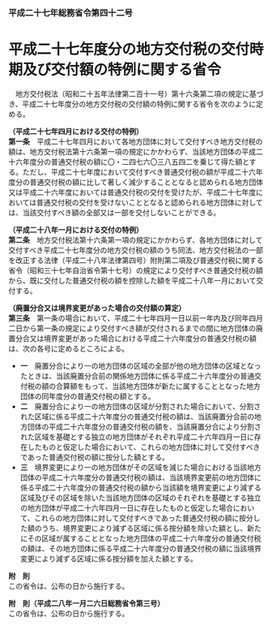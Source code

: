 ### 平成二十七年総務省令第四十二号  
# 平成二十七年度分の地方交付税の交付時期及び交付額の特例に関する省令  
　地方交付税法（昭和二十五年法律第二百十一号）第十六条第二項の規定に基づき、平成二十七年度分の地方交付税の交付額の特例に関する省令を次のように定める。  
  
**（平成二十七年四月における交付の特例）**  
**第一条**　平成二十七年四月において各地方団体に対して交付すべき地方交付税の額は、地方交付税法第十六条第一項の規定にかかわらず、当該地方団体の平成二十六年度分の普通交付税の額に〇・二四七六〇三八五四二を乗じて得た額とする。ただし、平成二十七年度において交付すべき普通交付税の額が平成二十六年度分の普通交付税の額に比して著しく減少することとなると認められる地方団体又は平成二十六年度においては普通交付税の交付を受けたが、平成二十七年度においては普通交付税の交付を受けないこととなると認められる地方団体に対しては、当該交付すべき額の全部又は一部を交付しないことができる。  
  
**（平成二十八年一月における交付の特例）**  
**第二条**　地方交付税法第十六条第一項の規定にかかわらず、各地方団体に対して交付すべき平成二十七年度分の地方交付税の額のうち同法、地方交付税法の一部を改正する法律（平成二十八年法律第四号）附則第二項及び普通交付税に関する省令（昭和三十七年自治省令第十七号）の規定により交付すべき普通交付税の額から、既に交付した普通交付税の額を控除した額を平成二十八年一月において交付する。  
  
**（廃置分合又は境界変更があった場合の交付額の算定）**  
**第三条**　第一条の場合において、平成二十七年四月一日以前一年内及び同年四月二日から第一条の規定により交付すべき額が交付されるまでの間に地方団体の廃置分合又は境界変更があった場合における平成二十六年度分の普通交付税の額は、次の各号に定めるところによる。  
* **一**　廃置分合により一の地方団体の区域の全部が他の地方団体の区域となったときは、当該廃置分合前の関係地方団体に係る平成二十六年度分の普通交付税の額の合算額をもって、当該地方団体が新たに属することとなった地方団体の同年度分の普通交付税の額とする。  
* **二**　廃置分合により一の地方団体の区域が分割された場合において、分割された区域に係る平成二十六年度分の普通交付税の額は、当該廃置分合前の地方団体の平成二十六年度分の普通交付税の額を、当該廃置分合により分割された区域を基礎とする独立の地方団体がそれぞれ平成二十六年四月一日に存在したものと仮定した場合において、これらの地方団体に対して交付すべきであった普通交付税の額に按分した額とする。  
* **三**　境界変更により一の地方団体がその区域を減じた場合における当該地方団体の平成二十六年度分の普通交付税の額は、当該境界変更前の地方団体に係る平成二十六年度分の普通交付税の額から当該額を境界変更により減ずる区域及びその区域を除いた当該地方団体の区域のそれぞれを基礎とする独立の地方団体が平成二十六年四月一日に存在したものと仮定した場合において、これらの地方団体に対して交付すべきであった普通交付税の額に按分した額のうち、境界変更により減ずる区域に係る按分額を除いた額とし、新たにその区域が属することとなった地方団体の平成二十六年度分の普通交付税の額は、その地方団体に係る平成二十六年度分の普通交付税の額に当該境界変更により減ずる区域に係る按分額を加えた額とする。  
  
**附　則**  
この省令は、公布の日から施行する。  
  
**附　則（平成二八年一月二六日総務省令第三号）**  
この省令は、公布の日から施行する。  
  
